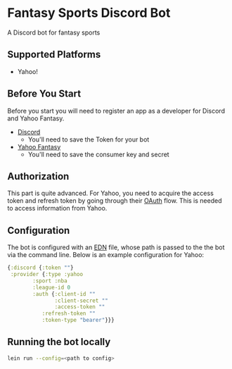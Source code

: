# Fantasy Sports Discord Bot

A Discord bot for fantasy sports

## Supported Platforms

* Yahoo!

## Before You Start

Before you start you will need to register an app as a developer for Discord
and Yahoo Fantasy.

* [Discord](https://www.upwork.com/resources/how-to-make-discord-bot)
  * You'll need to save the Token for your bot
* [Yahoo Fantasy](https://developer.yahoo.com/apps/create/)
  * You'll need to save the consumer key and secret

## Authorization

This part is quite advanced. For Yahoo, you need to acquire the access token and
refresh token by going through their [OAuth](https://developer.yahoo.com/oauth2/guide/)
flow. This is needed to access information from Yahoo.

## Configuration

The bot is configured with an [EDN](https://github.com/edn-format/edn) file,
whose path is passed to the the bot via the command line. Below is an example
configuration for Yahoo:

```clojure
{:discord {:token ""}
 :provider {:type :yahoo
 	    :sport :nba
	    :league-id 0
	    :auth {:client-id ""
	    	   :client-secret ""
	    	   :access-token ""
		   :refresh-token ""
		   :token-type "bearer"}}}
```

## Running the bot locally
```bash
lein run --config=<path to config>
```